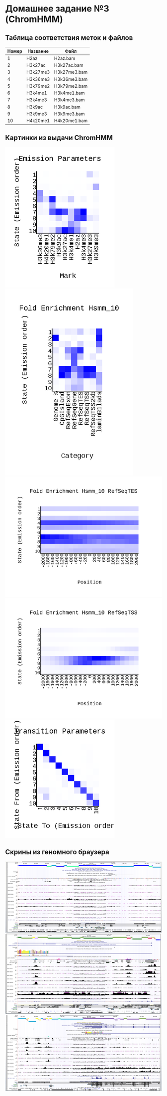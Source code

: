 # Домашнее задание №3 (ChromHMM)

## Таблица соответствия меток и файлов

|Номер|Название|Файл|
|---|---|---|
| 1 | H2az | H2az.bam |
| 2 | H3k27ac | H3k27ac.bam |
| 3 | H3k27me3 | H3k27me3.bam |
| 4 | H3k36me3 | H3k36me3.bam |
| 5 | H3k79me2 | H3k79me2.bam |
| 6 | H3k4me1 | H3k4me1.bam |
| 7 | H3k4me3 | H3k4me3.bam |
| 8 | H3k9ac | H3k9ac.bam |
| 9 | H3k9me3 | H3k9me3.bam |
| 10| H4k20me1 | H4k20me1.bam |

## Картинки из выдачи ChromHMM

![image](ChromHMM_output/emissions_10.png)
![image](ChromHMM_output/Hsmm_10_overlap.png)
![image](ChromHMM_output/Hsmm_10_RefSeqTES_neighborhood.png)
![image](ChromHMM_output/Hsmm_10_RefSeqTSS_neighborhood.png)
![image](ChromHMM_output/transitions_10.png)

## Скрины из геномного браузера
![image](Screens/Screenshot%20from%202022-03-29%2021-45-59.png)
![image](Screens/Screenshot%20from%202022-03-29%2021-50-33.png)
![image](Screens/Screenshot%20from%202022-03-29%2021-52-21.png)

